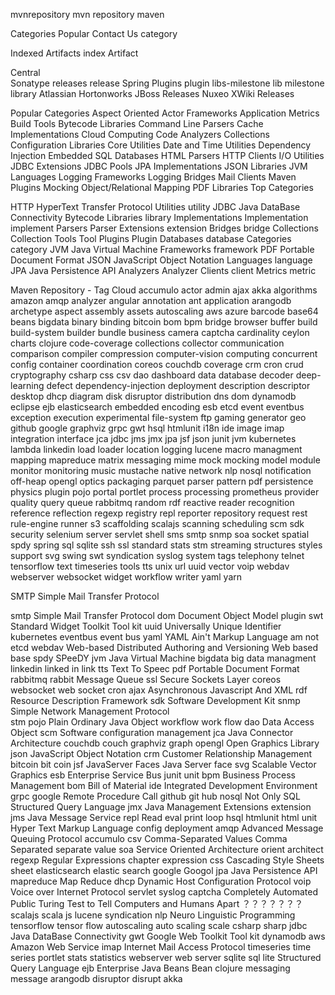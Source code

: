 
mvnrepository mvn repository maven

Categories   Popular  Contact Us category

Indexed Artifacts  index Artifact

Central  
Sonatype  releases  release
Spring Plugins  plugin
libs-milestone lib  milestone  library
Atlassian Hortonworks  JBoss Releases Nuxeo  XWiki Releases


 

Popular Categories
Aspect Oriented
Actor Frameworks
Application Metrics
Build Tools
Bytecode Libraries
Command Line Parsers
Cache Implementations
Cloud Computing
Code Analyzers
Collections
Configuration Libraries
Core Utilities
Date and Time Utilities
Dependency Injection
Embedded SQL Databases
HTML Parsers
HTTP Clients
I/O Utilities
JDBC Extensions
JDBC Pools
JPA Implementations
JSON Libraries
JVM Languages
Logging Frameworks
Logging Bridges
Mail Clients
Maven Plugins
Mocking
Object/Relational Mapping
PDF Libraries
Top Categories



HTTP HyperText Transfer Protocol
Utilities  utility
JDBC Java DataBase Connectivity
Bytecode 
Libraries library
Implementations Implementation   implement
Parsers  Parser
Extensions extension
Bridges  bridge
Collections Collection 
Tools Tool
Plugins Plugin 
Databases database
Categories category
JVM Java Virtual Machine
Frameworks  framework
PDF Portable Document Format
JSON JavaScript Object Notation
Languages  language
JPA Java Persistence API
Analyzers Analyzer
Clients client
Metrics   metric





Maven Repository - Tag Cloud
accumulo  actor  admin  ajax  akka  algorithms  amazon  amqp  analyzer  angular  annotation  ant  application  arangodb  archetype  aspect  assembly  assets  autoscaling  aws  azure  barcode  base64  beans  bigdata  binary  binding  bitcoin  bom  bpm  bridge  browser  buffer  build  build-system  builder  bundle  business  camera  captcha  cardinality  ceylon  charts  clojure  code-coverage  collections  collector  communication  comparison  compiler  compression  computer-vision  computing  concurrent  config  container  coordination  coreos  couchdb  coverage  crm  cron  crud  cryptography  csharp  css  csv  dao  dashboard  data  database  decoder  deep-learning  defect  dependency-injection  deployment  description  descriptor  desktop  dhcp  diagram  disk  disruptor  distribution  dns  dom  dynamodb  eclipse  ejb  elasticsearch  embedded  encoding  esb  etcd  event  eventbus  exception  execution  experimental  file-system  ftp  gaming  generator  geo  github  google  graphviz  grpc  gwt  hsql  htmlunit  i18n  ide  image  imap  integration  interface  jca  jdbc  jms  jmx  jpa  jsf  json  junit  jvm  kubernetes  lambda  linkedin  load  loader  location  logging  lucene  macro  managment  mapping  mapreduce  matrix  messaging  mime  mock  mocking  model  module  monitor  monitoring  music  mustache  native  network  nlp  nosql  notification  off-heap  opengl  optics  packaging  parquet  parser  pattern  pdf  persistence  physics  plugin  pojo  portal  portlet  process  processing  prometheus  provider  quality  query  queue  rabbitmq  random  rdf  reactive  reader  recognition  reference  reflection  regexp  registry  repl  reporter  repository  request  rest  rule-engine  runner  s3  scaffolding  scalajs  scanning  scheduling  scm  sdk  security  selenium  server  servlet  shell  sms  smtp  snmp  soa  socket  spatial  spdy  spring  sql  sqlite  ssh  ssl  standard  stats  stm  streaming  structures  styles  support  svg  swing  swt  syndication  syslog  system  tags  telephony  telnet  tensorflow  text  timeseries  tools  tts  unix  url  uuid  vector  voip  webdav  webserver  websocket  widget  workflow  writer  yaml  yarn  

SMTP Simple Mail Transfer Protocol


smtp Simple Mail Transfer Protocol
dom Document Object Model
plugin 
swt Standard Widget Toolkit Tool kit
uuid Universally Unique Identifier
kubernetes
eventbus event bus
yaml YAML Ain't Markup Language  am not
etcd 
webdav Web-based Distributed Authoring and Versioning   Web based base 
spdy SPeeDY
jvm Java Virtual Machine
bigdata big data
managment 
linkedin linked in link 
tts Text To Speec
pdf Portable Document Format
rabbitmq  rabbit  Message Queue
ssl Secure Sockets Layer
coreos 
websocket web socket
cron 
ajax Asynchronous Javascript And XML
rdf Resource Description Framework
sdk  Software Development Kit
snmp       Simple Network Management Protocol  
stm 
pojo Plain Ordinary Java Object
workflow work flow
dao Data Access Object
scm  Software configuration management 
jca Java Connector Architecture
couchdb  couch 
graphviz graph
opengl Open Graphics Library
json JavaScript Object Notation 
crm      Customer Relationship Management 
bitcoin  bit coin
jsf JavaServer Faces   Java Server face
svg      Scalable Vector Graphics 
esb Enterprise Service Bus
junit   unit
bpm Business Process Management 
bom Bill of Material
ide Integrated Development Environment
grpc google  Remote Procedure Call
github  git hub
nosql Not Only SQL Structured Query Language
jmx Java Management Extensions extension
jms Java Message Service
repl Read eval print loop
hsql 
htmlunit html unit      Hyper Text Markup Language 
config 
deployment 
amqp Advanced Message Queuing Protocol 
accumulo 
csv Comma-Separated Values  Comma Separated separate value
soa      Service Oriented Architecture orient architect
regexp  Regular Expressions chapter expression
css Cascading Style Sheets sheet
elasticsearch  elastic search
google Googol
jpa Java Persistence API
mapreduce  Map Reduce
dhcp Dynamic Host Configuration Protocol
voip  Voice over Internet Protocol
servlet 
syslog 
captcha Completely Automated Public Turing Test to Tell Computers and Humans Apart ？？？？？？？
scalajs  scala js
lucene 
syndication 
nlp  Neuro Linguistic Programming
tensorflow  tensor flow
autoscaling  auto scaling scale
csharp sharp
jdbc Java DataBase Connectivity
gwt  Google Web Toolkit Tool kit
dynamodb 
aws  Amazon Web Service
imap Internet Mail Access Protocol
timeseries  time series
portlet 
stats statistics 
webserver  web server
sqlite  sql lite Structured Query Language
ejb Enterprise Java Beans Bean 
clojure 
messaging   message
arangodb 
disruptor  disrupt
akka

